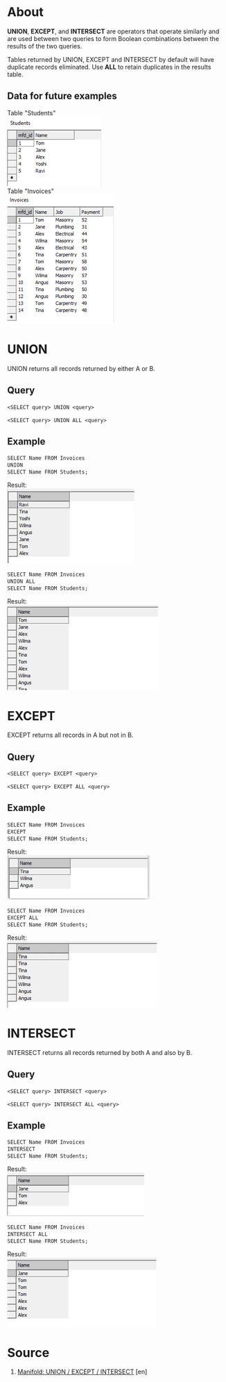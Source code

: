 # About
**UNION**, **EXCEPT**, and **INTERSECT** are operators that operate similarly and are used between two queries to form Boolean combinations between the results of the two queries.

Tables returned by UNION, EXCEPT and INTERSECT by default will have duplicate records eliminated.  Use **ALL** to retain duplicates in the results table.

## Data for future examples
Table "Students"  
![img.png](sql-operators-image/UEI-student-table-given-image.png)  
Table "Invoices"  
![img.png](sql-operators-image/UEI-invoices-table-given-image.png)


# UNION
UNION returns all records returned by either A or B.

## Query
```
<SELECT query> UNION <query>
```
```
<SELECT query> UNION ALL <query>
```
## Example
```
SELECT Name FROM Invoices
UNION 
SELECT Name FROM Students;
```
Result:  
![img.png](sql-operators-image/UEI-union-example-result-image.png)  
```
SELECT Name FROM Invoices
UNION ALL
SELECT Name FROM Students;
```
Result:  
![img.png](sql-operators-image/UEI-union-all-example-result-image.png)

# EXCEPT
EXCEPT returns all records in A but not in B.

## Query
```
<SELECT query> EXCEPT <query>
```
```
<SELECT query> EXCEPT ALL <query>
```
## Example
```
SELECT Name FROM Invoices
EXCEPT 
SELECT Name FROM Students;
```
Result:  
![img.png](sql-operators-image/UEI-except-example-result-image.png)
```
SELECT Name FROM Invoices
EXCEPT ALL
SELECT Name FROM Students;
```
Result:  
![img.png](sql-operators-image/UEI-except-all-example-result-image.png)

# INTERSECT
INTERSECT returns all records returned by both A and also by B.

## Query
```
<SELECT query> INTERSECT <query>
```
```
<SELECT query> INTERSECT ALL <query>
```
## Example
```
SELECT Name FROM Invoices
INTERSECT 
SELECT Name FROM Students;
```
Result:  
![img.png](sql-operators-image/UEI-intersect-example-result-image.png)  
```
SELECT Name FROM Invoices
INTERSECT ALL
SELECT Name FROM Students;
```
Result:  
![img.png](sql-operators-image/UEI-intersect-all-example-result-image.png)

# Source
1. [Manifold: UNION / EXCEPT / INTERSECT](https://manifold.net/doc/mfd9/union___except___intersect.htm) [en]